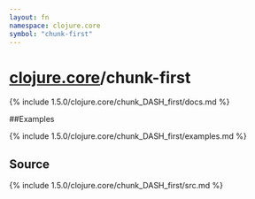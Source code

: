 ```yaml
---
layout: fn
namespace: clojure.core
symbol: "chunk-first"
---
```


# [clojure.core](../)/chunk-first

{% include 1.5.0/clojure.core/chunk_DASH_first/docs.md %}

##Examples

{% include 1.5.0/clojure.core/chunk_DASH_first/examples.md %}
## Source
{% include 1.5.0/clojure.core/chunk_DASH_first/src.md %}

